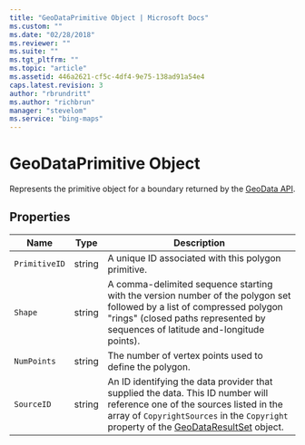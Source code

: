 ```yaml
---
title: "GeoDataPrimitive Object | Microsoft Docs"
ms.custom: ""
ms.date: "02/28/2018"
ms.reviewer: ""
ms.suite: ""
ms.tgt_pltfrm: ""
ms.topic: "article"
ms.assetid: 446a2621-cf5c-4df4-9e75-138ad91a54e4
caps.latest.revision: 3
author: "rbrundritt"
ms.author: "richbrun"
manager: "stevelom"
ms.service: "bing-maps"
---
```

# GeoDataPrimitive Object
Represents the primitive object for a boundary returned by the [GeoData API](../spatial-data-services/geodata-api.md). 

## Properties

Name                | Type           | Description
------------------- | -------------- | -----------------------------
`PrimitiveID`       | string         | A unique ID associated with this polygon primitive. 
`Shape`             | string         | A comma-delimited sequence starting with the version number of the polygon set followed by a list of compressed polygon "rings" (closed paths represented by sequences of latitude and-longitude points).
`NumPoints`         | string         | The number of vertex points used to define the polygon.
`SourceID`          | string         | An ID identifying the data provider that supplied the data. This ID number will reference one of the sources listed in the array of `CopyrightSources` in the `Copyright` property of the [GeoDataResultSet](geodataresultset-object.md) object.

